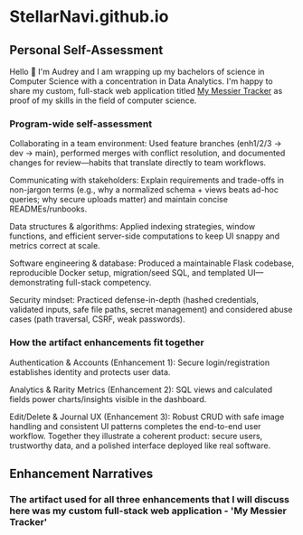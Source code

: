 # StellarNavi.github.io



## Personal Self-Assessment
Hello 👋 I'm Audrey and I am wrapping up my bachelors of science in Computer Science with a concentration in Data Analytics. I'm happy to share my custom, full-stack web application titled <a href="https://www.mymessiertracker.com/" target="_blank" rel="noopener noreferrer">My Messier Tracker</a> as proof of my skills in the field of computer science. 

### Program-wide self-assessment

Collaborating in a team environment: Used feature branches (enh1/2/3 → dev → main), performed merges with conflict resolution, and documented changes for review—habits that translate directly to team workflows.

Communicating with stakeholders: Explain requirements and trade-offs in non-jargon terms (e.g., why a normalized schema + views beats ad-hoc queries; why secure uploads matter) and maintain concise READMEs/runbooks.

Data structures & algorithms: Applied indexing strategies, window functions, and efficient server-side computations to keep UI snappy and metrics correct at scale.

Software engineering & database: Produced a maintainable Flask codebase, reproducible Docker setup, migration/seed SQL, and templated UI—demonstrating full-stack competency.

Security mindset: Practiced defense-in-depth (hashed credentials, validated inputs, safe file paths, secret management) and considered abuse cases (path traversal, CSRF, weak passwords).

### How the artifact enhancements fit together

Authentication & Accounts (Enhancement 1): Secure login/registration establishes identity and protects user data.

Analytics & Rarity Metrics (Enhancement 2): SQL views and calculated fields power charts/insights visible in the dashboard.

Edit/Delete & Journal UX (Enhancement 3): Robust CRUD with safe image handling and consistent UI patterns completes the end-to-end user workflow.
Together they illustrate a coherent product: secure users, trustworthy data, and a polished interface deployed like real software.

## Enhancement Narratives

### The artifact used for all three enhancements that I will discuss here was my custom full-stack web application - 'My Messier Tracker'

